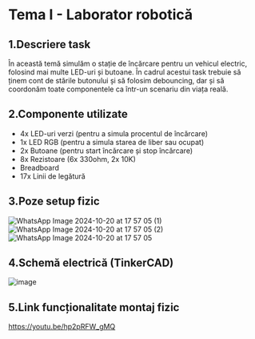 # Tema I - Laborator robotică
## 1.Descriere task
În această temă simulăm o stație de încărcare pentru un vehicul electric, folosind mai multe LED-uri și butoane. În cadrul acestui task trebuie să ținem cont de stările butonului și să folosim debouncing, dar și să coordonăm toate componentele ca într-un scenariu din viața reală.
## 2.Componente utilizate
- 4x LED-uri verzi (pentru a simula procentul de încărcare)
- 1x LED RGB (pentru a simula starea de liber sau ocupat)
- 2x Butoane (pentru start încărcare și stop încărcare)
- 8x Rezistoare (6x 330ohm, 2x 10K)
- Breadboard
- 17x Linii de legătură
## 3.Poze setup fizic 
![WhatsApp Image 2024-10-20 at 17 57 05 (1)](https://github.com/user-attachments/assets/5397fd9a-1e22-4244-a72f-870255462d75)
![WhatsApp Image 2024-10-20 at 17 57 05 (2)](https://github.com/user-attachments/assets/3ee62801-6faa-4711-9678-26b5f29cacfd)
![WhatsApp Image 2024-10-20 at 17 57 05](https://github.com/user-attachments/assets/6a7995d7-fc07-47a3-8b7e-803f09c55586)
## 4.Schemă electrică (TinkerCAD)
![image](https://github.com/user-attachments/assets/a24db265-fba3-4685-b71c-4f47fa3628ea)
## 5.Link funcționalitate montaj fizic
https://youtu.be/hp2pRFW_gMQ

